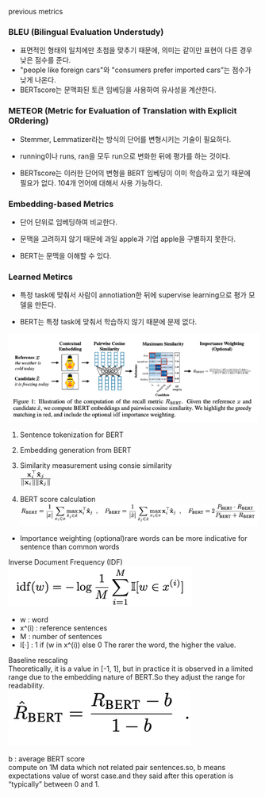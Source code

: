 previous metrics

### BLEU (Bilingual Evaluation Understudy)

* 표면적인 형태의 일치에만 초첨을 맞추기 때문에, 의미는 같이만 표현이 다른 경우 낮은 점수를 준다.
* "people like foreign cars"와 "consumers prefer imported cars”는 점수가 낮게 나온다.
* BERTscore는 문맥화된 토큰 임베딩을 사용하여 유사성을 계산한다.

### METEOR (Metric for Evaluation of Translation with Explicit ORdering)

* Stemmer, Lemmatizer라는 방식의 단어를 변형시키는 기술이 필요하다.

* running이나 runs, ran을 모두 run으로 변화한 뒤에 평가를 하는 것이다.

* BERTscore는 이러한 단어의 변형을 BERT 임베딩이 이미 학습하고 있기 때문에 필요가 없다. 104개 언어에 대해서 사용 가능하다.

### Embedding-based Metrics

* 단어 단위로 임베딩하여 비교한다.

* 문맥을 고려하지 않기 때문에 과일 apple과 기업 apple을 구별하지 못한다.

* BERT는 문맥을 이해할 수 있다.

### Learned Metircs

* 특정 task에 맞춰서 사람이 annotiation한 뒤에 supervise learning으로 평가 모델을 만든다.

* BERT는 특정 task에 맞춰서 학습하지 않기 때문에 문제 없다.


![img.png](img.png)

1. Sentence tokenization for BERT

2. Embedding generation from BERT

3. Similarity measurement using consie similarity   
![img_1.png](img_1.png)

4. BERT score calculation          
![img_2.png](img_2.png)

* Importance weighting (optional)rare words can be more indicative for sentence than common words

Inverse Document Frequency (IDF)    
![img_3.png](img_3.png)

* w : word
* x^(i) : reference sentences
* M : number of sentences
* I[·] : 1 if (w in x^(i)) else 0
The rarer the word, the higher the value.

Baseline rescaling  
Theoretically, it is a value in [-1, 1], but in practice it is observed in a limited range due to the embedding nature of BERT.So they adjust the range for readability.    
![img_4.png](img_4.png)

b : average BERT score   
compute on 1M data which not related pair sentences.so, b means expectations value of worst case.and they said after this operation is “typically” between 0 and 1.
